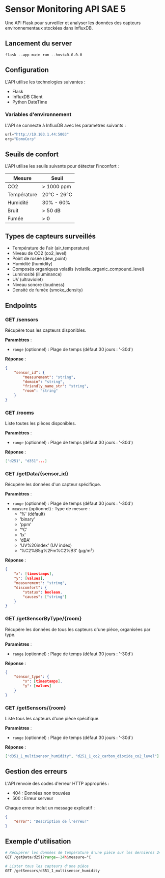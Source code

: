 # Sensor Monitoring API SAE 5 

Une API Flask pour surveiller et analyser les données des capteurs environnementaux stockées dans InfluxDB.

## Lancement du server

```shell 
flask --app main run --host=0.0.0.0
```

## Configuration

L'API utilise les technologies suivantes :
- Flask
- InfluxDB Client
- Python DateTime

### Variables d'environnement
L'API se connecte à InfluxDB avec les paramètres suivants :
```python
url="http://10.103.1.44:5003"
org="DomoCorp"
```

## Seuils de confort

L'API utilise les seuils suivants pour détecter l'inconfort :

| Mesure | Seuil |
|--------|--------|
| CO2 | > 1000 ppm |
| Température | 20°C - 26°C |
| Humidité | 30% - 60% |
| Bruit | > 50 dB |
| Fumée | > 0 |

## Types de capteurs surveillés

- Température de l'air (air_temperature)
- Niveau de CO2 (co2_level)
- Point de rosée (dew_point)
- Humidité (humidity)
- Composés organiques volatils (volatile_organic_compound_level)
- Luminosité (illuminance)
- UV (ultraviolet)
- Niveau sonore (loudness)
- Densité de fumée (smoke_density)

## Endpoints

### GET /sensors
Récupère tous les capteurs disponibles.

**Paramètres** :
- `range` (optionnel) : Plage de temps (défaut 30 jours : '-30d')

**Réponse** :
```json
{
    "sensor_id": {
        "measurement": "string",
        "domain": "string",
        "friendly_name_str": "string",
        "room": "string"
    }
}
```

### GET /rooms
Liste toutes les pièces disponibles.

**Paramètres** :
- `range` (optionnel) : Plage de temps (défaut 30 jours : '-30d')

**Réponse** :
```json
["d251", "d351"...]
```

### GET /getData/{sensor_id}
Récupère les données d'un capteur spécifique.

**Paramètres** :
- `range` (optionnel) : Plage de temps (défaut 30 jours : '-30d')
- `measure` (optionnel) : Type de mesure :
    - '%' (défault)
    - 'binary'
    - 'ppm'
    - '°C'
    - 'lx'
    - 'dBA'
    - 'UV%20index' (UV index)
    - '%C2%B5g%2Fm%C2%B3' (µg/m³)

**Réponse** :
```json
{
    "x": [timestamps],
    "y": [values],
    "measurement": "string",
    "discomfort": {
        "status": boolean,
        "causes": ["string"]
    }
}
```

### GET /getSensorByType/{room}
Récupère les données de tous les capteurs d'une pièce, organisées par type.

**Paramètres** :
- `range` (optionnel) : Plage de temps (défaut 30 jours : '-30d')

**Réponse** :
```json
{
    "sensor_type": {
        "x": [timestamps],
        "y": [values]
    }
}
```

### GET /getSensors/{room}
Liste tous les capteurs d'une pièce spécifique.

**Paramètres** :
- `range` (optionnel) : Plage de temps (défaut 30 jours : '-30d')

**Réponse** :
```json
["d351_1_multisensor_humidity", "d251_1_co2_carbon_dioxide_co2_level"]
```

## Gestion des erreurs

L'API renvoie des codes d'erreur HTTP appropriés :
- 404 : Données non trouvées
- 500 : Erreur serveur

Chaque erreur inclut un message explicatif :
```json
{
    "error": "Description de l'erreur"
}
```

## Exemple d'utilisation

```python
# Récupérer les données de température d'une pièce sur les dernières 24h
GET /getData/d251?range=-24h&measure=°C

# Lister tous les capteurs d'une pièce
GET /getSensors/d351_1_multisensor_humidity
```
